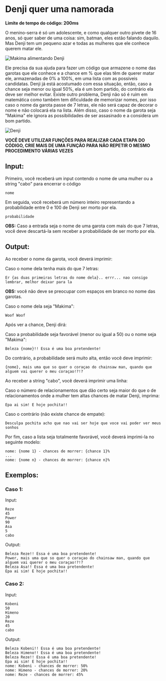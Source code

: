 # Denji quer uma namorada 

**Limite de tempo do código: 200ms**

O menino-serra é só um adolescente, e como qualquer outro pivete de 16 anos, só quer saber de uma coisa: sim, batman, eles estão falando daquilo. Mas Denji tem um pequeno azar e todas as mulheres que ele conhece querem matar ele.

![Makima alimentando Denji](https://blogger.googleusercontent.com/img/b/R29vZ2xl/AVvXsEi59gSYJlHMCu5NufI5X_IJNSnJqVlIaHUGZz8zDcJkoqg_Vxd0BAaoFXANJECW3S_qDFa0VKEAFjVIgysdDzUEVeT9K8qY3aLuvOCvUNekbRcKhmdqtvt1lVUveitXlOYDE7r4jHa41mNyBu_L--wk_2u4ZZDzh6lSacUdG6TDDdRYnmCvCQ/s1600/Chainsaw%20Man%20-%20Episode%202%20-%20Makima%20Feeds%20Denji.gif)

Ele precisa da sua ajuda para fazer um código que armazene o nome das garotas que ele conhece e a chance em % que elas têm de querer matar ele, armazenadas de 0% a 100%, em uma lista com as possíveis candidatas. Denji já está acostumado com essa situação, então, caso a chance seja menor ou igual 50%, ela é um bom partido, do contrário ela deve ser melhor evitar. Existe outro problema, Denji não só é ruim em matemática como também tem dificuldade de memorizar nomes, por isso caso o nome da garota passe de 7 letras, ele não será capaz de decorar o nome e não colocará ela na lista. Além disso, caso o nome da garota seja "Makima" ele ignora as possibilidades de ser assasinado e a considera um bom partido.

![Denji](https://pbs.twimg.com/media/D1jvK-HX4AEk-7c.jpg)

**VOCÊ DEVE UTILIZAR FUNÇÕES PARA REALIZAR CADA ETAPA DO CÓDIGO, CRIE MAIS DE UMA FUNÇÃO PARA NÃO REPETIR O MESMO PROCEDIMENTO VÁRIAS VEZES**

## Input:

Primeiro, você receberá um input contendo o nome de uma mulher ou a string "cabo" para encerrar o código

```
nome
```

Em seguida, você receberá um número inteiro representando a probabilidade entre 0 e 100 de Denji ser morto por ela.

```
probabilidade
```

**OBS:** Caso a entrada seja o nome de uma garota com mais do que 7 letras, você deve descartá-la sem receber a probabilidade de ser morto por ela.

## Output:

Ao receber o nome da garota, você deverá imprimir:

Caso o nome dela tenha mais do que 7 letras:

```
Er {as duas primeiras letras do nome dela}.. errr... nao consigo lembrar, melhor deixar para la
```

**OBS:** você não deve se preocupar com espaços em branco no nome das garotas.

Caso o nome dela seja "Makima":

```
Woof Woof
```

Após ver a chance, Denji dirá:

Caso a probabilidade seja favorável (menor ou igual a 50) ou o nome seja "Makima":

```
Beleza {nome}!! Essa é uma boa pretendente!
```

Do contrário, a probabilidade será muito alta, então você deve imprimir:

```
{nome}, mais uma que so quer o coraçao do chainsaw man, quando que alguem vai querer o meu coraçao!?!?
```

Ao receber a string "cabo", você deverá imprimir uma linha:

Caso o número de relacionamentos que dão certo seja maior do que o de relacionamentos onde a mulher tem altas chances de matar Denji, imprima:

```
Epa ai sim! E hoje pochita!!
```

Caso o contrário (não existe chance de empate):

```
Desculpa pochita acho que nao vai ser hoje que voce vai poder ver meus sonhos
```

Por fim, caso a lista seja totalmente favorável, você deverá imprimi-la no seguinte modelo:

```
nome: {nome 1} - chances de morrer: {chance 1}%
...
nome: {nome n} - chances de morrer: {chance n}%
```

## Exemplos:

### Caso 1:

Input:
```
Reze
45
Power
90
Asa
5
cabo
```

Output:
```
Beleza Reze!! Essa é uma boa pretendente!
Power, mais uma que so quer o coraçao do chainsaw man, quando que alguem vai querer o meu coraçao!?!?
Beleza Asa!! Essa é uma boa pretendente!
Epa ai sim! E hoje pochita!!
```

### Caso 2:

Input:
```
Kobeni
50
Himeno
20
Reze
45
cabo
```

Output:
```
Beleza Kobeni!! Essa é uma boa pretendente!
Beleza Himeno!! Essa é uma boa pretendente!
Beleza Reze!! Essa é uma boa pretendente!
Epa ai sim! E hoje pochita!!
nome: Kobeni - chances de morrer: 50%
nome: Himeno - chances de morrer: 20%
nome: Reze - chances de morrer: 45%
```